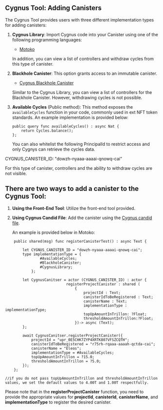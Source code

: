 ## Cygnus Tool: Adding Canisters

The Cygnus Tool provides users with three different implementation types for adding canisters:

1. **Cygnus Library**: Import Cygnus code into your Canister using one of the following programming languages:
   - [Motoko](https://github.com/CygnusIC/SDK/tree/master/motoko)

   In addition, you can view a list of controllers and withdraw cycles from this type of canister.

2. **Blackhole Canister**: This option grants access to an immutable canister.
   - [Cygnus Blackhole Canister](https://github.com/CygnusIC/Blackhole_Canister)

   Similar to the Cygnus Library, you can view a list of controllers for the Blackhole Canister. However, withdrawing cycles is not possible.

3. **Available Cycles** (Public method): This method exposes the `availableCycles` function in your code, commonly used in ext NFT token standards.
   An example implementation is provided below:

	```motoko
	public query func availableCycles() : async Nat {	
		return Cycles.balance();
	};
	```
   You can also whitelist the following PrincipalId to restrict access and only Cygnys can retrieve the cycles data. 
   
  CYGNUS_CANISTER_ID: "dowzh-nyaaa-aaaai-qnowq-cai"

  
 For this type of canister, controllers and the ability to withdraw cycles are not visible.

## There are two ways to add a canister to the Cygnus Tool:

1. **Using the Front-End Tool**: Utilize the front-end tool provided.
2. **Using Cygnus Candid File**: Add the canister using the [Cygnus candid file](https://github.com/CygnusIC/Documentation/blob/main/Cygnus.did).

   An example is provided below in Motoko:

```Motoko
    public shared(msg) func registerCanisterTest() : async Text {

        let CYGNUS_CANISTER_ID = "dowzh-nyaaa-aaaai-qnowq-cai";
        type implementationType = {
                #AvailableCycles;
                #BlackholeCanister;
                #CygnusLibrary;
            };

        let CygnusCanitser = actor (CYGNUS_CANISTER_ID) : actor {
                            registerProjectCanister : shared (
                                {
                                    projectId : Text;
                                    canisterIdToBeRegistered : Text;
                                    canisterName : Text;
                                    implementationType : implementationType;
                                    topUpAmountInTrillon: ?Float;
                                    thresholdAmountInTrillon:?Float;
                                })-> async (Text);
        };

        await CygnusCanitser.registerProjectCanister({
            projectId = "upr_0E5CHK7ZYP4XRTK807VFSZCQTH";
            canisterIdToBeRegistered = "r75rh-rqaaa-aaaah-qctda-cai";
            canisterName = "Eleos";
            implementationType = #AvailableCycles;
            topUpAmountInTrillon = ?15.0;
            thresholdAmountInTrillon = ?5.0;
        });
    };

//if you do not pass topUpAmountInTrillon and thresholdAmountInTrillon values, we set the default values to 4.00T and 1.00T respectfully. 
```

Please note that in the **registerProjectCanister** function, you need to provide the appropriate values for **projectId**, **canisterId**, **canisterName**, and **implementationType** to register the desired canister.
